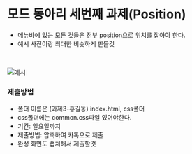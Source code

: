 # 모드 동아리 세번째 과제(Position)
- 메뉴바에 있는 모든 것들은 전부 position으로 위치를 잡아야 한다.
- 예시 사진이랑 최대한 비슷하게 만들것

<br>

![예시](https://user-images.githubusercontent.com/71883310/180115150-47a0ad62-d17d-478e-adf0-019026edaf8c.jpg)


### 제출방법
- 폴더 이름은 (과제3-홍길동) index.html, css폴더 
- css폴더에는 common.css파일 있어야한다.
- 기간: 일요일까지
- 제출방법: 압축하여 카톡으로 제출 
- 완성 화면도 캡쳐해서 제출할것

